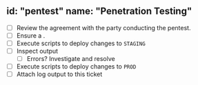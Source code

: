id: "pentest"
name: "Penetration Testing"
---

- [ ] Review the agreement with the party conducting the pentest.
- [ ] Ensure a .
- [ ] Execute scripts to deploy changes to `STAGING`
- [ ] Inspect output
    - [ ] Errors? Investigate and resolve
- [ ] Execute scripts to deploy changes to `PROD`
- [ ] Attach log output to this ticket